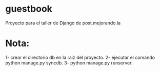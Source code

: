 guestbook
=========

Proyecto para el taller de Django de post.mejorando.la

Nota:
====
1- crear el directorio db en la raiz del proyecto.
2- ejecutar el comando python manage.py syncdb.
3- python manage.py runserver.
